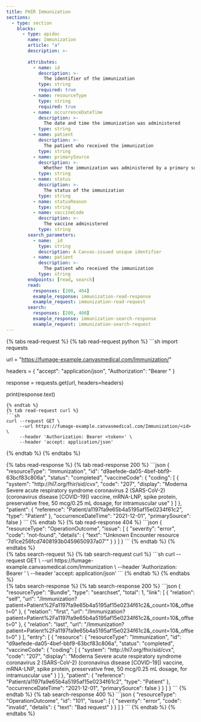 ```yaml
---
title: FHIR Immunization
sections:
  - type: section
    blocks:
      - type: apidoc
        name: Immunization
        article: "a"
        description: >-
         
        attributes:
          - name: id
            description: >-
              The identifier of the immunization
            type: string
            required: true
          - name: resourceType
            type: string
            required: true
          - name: occurrenceDateTime
            description: >-
              The date and time the immunization was administered
            type: string
          - name: patient
            description: >-
              The patient who received the immunization
            type: string
          - name: primarySource
            description: >-
              Whether the immunization was administered by a primary source
            type: string
          - name: status
            description: >-
              The status of the immunization
            type: string
          - name: statusReason
            type: string
          - name: vaccineCode
            description: >-
              The vaccine administered
            type: string
        search_parameters:
          - name: _id
            type: string
            description: A Canvas-issued unique identifier
          - name: patient
            description: >-
              The patient who received the immunization
            type: string
        endpoints: [read, search]
        read:
          responses: [200, 404]
          example_response: immunization-read-response
          example_request: immunization-read-request
        search:
          responses: [200, 400]
          example_response: immunization-search-response
          example_request: immunization-search-request
---
```

<div id="immunization-read-request">
{% tabs read-request %}
{% tab read-request python %}
```sh
import requests

url = "https://fumage-example.canvasmedical.com/Immunization/<id>"

headers = {
    "accept": "application/json",
    "Authorization": "Bearer <token>"
}

response = requests.get(url, headers=headers)

print(response.text)
```
{% endtab %}
{% tab read-request curl %}
```sh
curl --request GET \
     --url https://fumage-example.canvasmedical.com/Immunization/<id> \
     --header 'Authorization: Bearer <token>' \
     --header 'accept: application/json'
```
{% endtab %}
{% endtabs %}
</div>

<div id="immunization-read-response">
{% tabs read-response %}
{% tab read-response 200 %}
```json
{
    "resourceType": "Immunization",
    "id": "d9aefede-da05-4bef-bbf9-63bcf83c806a",
    "status": "completed",
    "vaccineCode": {
        "coding": [
            {
                "system": "http://hl7.org/fhir/sid/cvx",
                "code": "207",
                "display": "Moderna Severe acute respiratory syndrome coronavirus 2 (SARS-CoV-2) (coronavirus disease [COVID-19]) vaccine, mRNA-LNP, spike protein, preservative free, 50 mcg/0.25 mL dosage, for intramuscular use"
            }
        ]
    },
    "patient": {
        "reference": "Patient/a1197fa9e65b4a5195af15e0234f61c2",
        "type": "Patient"
    },
    "occurrenceDateTime": "2021-12-01",
    "primarySource": false
}
```
{% endtab %}
{% tab read-response 404 %}
```json
{
    "resourceType": "OperationOutcome",
    "issue": [
        {
            "severity": "error",
            "code": "not-found",
            "details": {
                "text": "Unknown Encounter resource '7d1ce256fcd7408193b0459650937a07'"
            }
        }
    ]
}
```
{% endtab %}
{% endtabs %}
</div>

<div id="immunization-search-request">
{% tabs search-request %}
{% tab search-request curl %}
```sh
curl --request GET \
     --url https://fumage-example.canvasmedical.com/Immunization \
     --header 'Authorization: Bearer <token>' \
     --header 'accept: application/json'
```
{% endtab %}
{% endtabs %}
</div>

<div id="immunization-search-response">
{% tabs search-response %}
{% tab search-response 200 %}
```json
{
    "resourceType": "Bundle",
    "type": "searchset",
    "total": 1,
    "link": [
        {
            "relation": "self",
            "url": "/Immunization?patient=Patient%2Fa1197fa9e65b4a5195af15e0234f61c2&_count=10&_offset=0"
        },
        {
            "relation": "first",
            "url": "/Immunization?patient=Patient%2Fa1197fa9e65b4a5195af15e0234f61c2&_count=10&_offset=0"
        },
        {
            "relation": "last",
            "url": "/Immunization?patient=Patient%2Fa1197fa9e65b4a5195af15e0234f61c2&_count=10&_offset=0"
        }
    ],
    "entry": [
        {
            "resource": {
                "resourceType": "Immunization",
                "id": "d9aefede-da05-4bef-bbf9-63bcf83c806a",
                "status": "completed",
                "vaccineCode": {
                    "coding": [
                        {
                            "system": "http://hl7.org/fhir/sid/cvx",
                            "code": "207",
                            "display": "Moderna Severe acute respiratory syndrome coronavirus 2 (SARS-CoV-2) (coronavirus disease [COVID-19]) vaccine, mRNA-LNP, spike protein, preservative free, 50 mcg/0.25 mL dosage, for intramuscular use"
                        }
                    ]
                },
                "patient": {
                    "reference": "Patient/a1197fa9e65b4a5195af15e0234f61c2",
                    "type": "Patient"
                },
                "occurrenceDateTime": "2021-12-01",
                "primarySource": false
            }
        }
    ]
}
```
{% endtab %}
{% tab search-response 400 %}
```json
{
  "resourceType": "OperationOutcome",
  "id": "101",
  "issue": [
    {
      "severity": "error",
      "code": "invalid",
      "details": {
        "text": "Bad request"
      }
    }
  ]
}
```
{% endtab %}
{% endtabs %}
</div>

